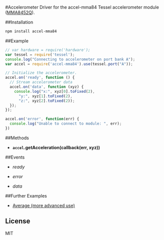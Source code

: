 #Accelerometer
Driver for the accel-mma84 Tessel accelerometer module ([MMA8452Q](http://www.freescale.com/files/sensors/doc/data_sheet/MMA8452Q.pdf)).

##Installation
```sh
npm install accel-mma84
```

##Example
```js
// var hardware = require('hardware');
var tessel = require('tessel');
console.log("Connecting to accelerometer on port bank A");
var accel = require('accel-mma84').use(tessel.port("A"));

// Initialize the accelerometer.
accel.on('ready', function () {
  // Stream accelerometer data
  accel.on('data', function (xyz) {
    console.log("x:", xyz[0].toFixed(2),
      "y:", xyz[1].toFixed(2),
      "z:", xyz[2].toFixed(2));
  });
});

accel.on('error', function(err) {
  console.log("Unable to connect to module: ", err);
})
```

##Methods

*  **`accel`.getAcceleration(callback(err, xyz))**

##Events

* *ready*

* *error*

* *data*

##Further Examples

* [Average (more advanced use)](https://github.com/tessel/modules/blob/master/accel-mma84/examples/average.js)

## License

MIT

